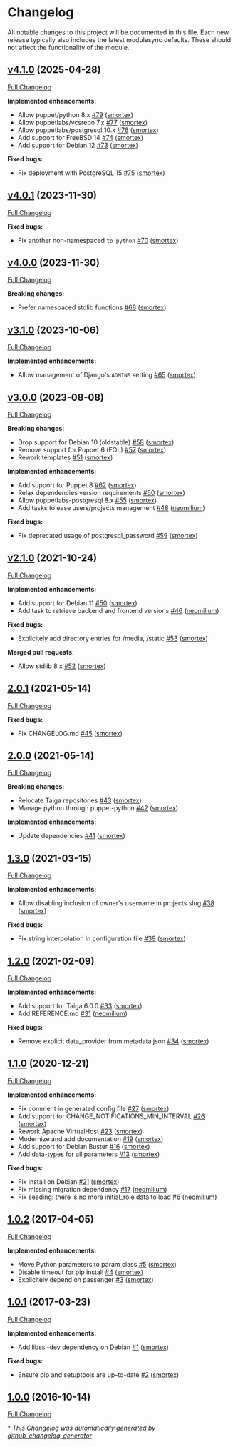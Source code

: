 # Changelog

All notable changes to this project will be documented in this file.
Each new release typically also includes the latest modulesync defaults.
These should not affect the functionality of the module.

## [v4.1.0](https://github.com/opus-codium/puppet-taiga/tree/v4.1.0) (2025-04-28)

[Full Changelog](https://github.com/opus-codium/puppet-taiga/compare/v4.0.1...v4.1.0)

**Implemented enhancements:**

- Allow puppet/python 8.x [\#79](https://github.com/opus-codium/puppet-taiga/pull/79) ([smortex](https://github.com/smortex))
- Allow puppetlabs/vcsrepo 7.x [\#77](https://github.com/opus-codium/puppet-taiga/pull/77) ([smortex](https://github.com/smortex))
- Allow puppetlabs/postgresql 10.x [\#76](https://github.com/opus-codium/puppet-taiga/pull/76) ([smortex](https://github.com/smortex))
- Add support for FreeBSD 14 [\#74](https://github.com/opus-codium/puppet-taiga/pull/74) ([smortex](https://github.com/smortex))
- Add support for Debian 12 [\#73](https://github.com/opus-codium/puppet-taiga/pull/73) ([smortex](https://github.com/smortex))

**Fixed bugs:**

- Fix deployment with PostgreSQL 15 [\#75](https://github.com/opus-codium/puppet-taiga/pull/75) ([smortex](https://github.com/smortex))

## [v4.0.1](https://github.com/opus-codium/puppet-taiga/tree/v4.0.1) (2023-11-30)

[Full Changelog](https://github.com/opus-codium/puppet-taiga/compare/v4.0.0...v4.0.1)

**Fixed bugs:**

- Fix another non-namespaced `to_python` [\#70](https://github.com/opus-codium/puppet-taiga/pull/70) ([smortex](https://github.com/smortex))

## [v4.0.0](https://github.com/opus-codium/puppet-taiga/tree/v4.0.0) (2023-11-30)

[Full Changelog](https://github.com/opus-codium/puppet-taiga/compare/v3.1.0...v4.0.0)

**Breaking changes:**

- Prefer namespaced stdlib functions [\#68](https://github.com/opus-codium/puppet-taiga/pull/68) ([smortex](https://github.com/smortex))

## [v3.1.0](https://github.com/opus-codium/puppet-taiga/tree/v3.1.0) (2023-10-06)

[Full Changelog](https://github.com/opus-codium/puppet-taiga/compare/v3.0.0...v3.1.0)

**Implemented enhancements:**

- Allow management of Django's `ADMINS` setting [\#65](https://github.com/opus-codium/puppet-taiga/pull/65) ([smortex](https://github.com/smortex))

## [v3.0.0](https://github.com/opus-codium/puppet-taiga/tree/v3.0.0) (2023-08-08)

[Full Changelog](https://github.com/opus-codium/puppet-taiga/compare/v2.1.0...v3.0.0)

**Breaking changes:**

- Drop support for Debian 10 \(oldstable\) [\#58](https://github.com/opus-codium/puppet-taiga/pull/58) ([smortex](https://github.com/smortex))
- Remove support for Puppet 6 \(EOL\) [\#57](https://github.com/opus-codium/puppet-taiga/pull/57) ([smortex](https://github.com/smortex))
- Rework templates [\#51](https://github.com/opus-codium/puppet-taiga/pull/51) ([smortex](https://github.com/smortex))

**Implemented enhancements:**

- Add support for Puppet 8 [\#62](https://github.com/opus-codium/puppet-taiga/pull/62) ([smortex](https://github.com/smortex))
- Relax dependencies version requirements [\#60](https://github.com/opus-codium/puppet-taiga/pull/60) ([smortex](https://github.com/smortex))
- Allow puppetlabs-postgresql 8.x [\#55](https://github.com/opus-codium/puppet-taiga/pull/55) ([smortex](https://github.com/smortex))
- Add tasks to ease users/projects management [\#48](https://github.com/opus-codium/puppet-taiga/pull/48) ([neomilium](https://github.com/neomilium))

**Fixed bugs:**

- Fix deprecated usage of postgresql\_password [\#59](https://github.com/opus-codium/puppet-taiga/pull/59) ([smortex](https://github.com/smortex))

## [v2.1.0](https://github.com/opus-codium/puppet-taiga/tree/v2.1.0) (2021-10-24)

[Full Changelog](https://github.com/opus-codium/puppet-taiga/compare/2.0.1...v2.1.0)

**Implemented enhancements:**

- Add support for Debian 11 [\#50](https://github.com/opus-codium/puppet-taiga/pull/50) ([smortex](https://github.com/smortex))
- Add task to retrieve backend and frontend versions [\#46](https://github.com/opus-codium/puppet-taiga/pull/46) ([neomilium](https://github.com/neomilium))

**Fixed bugs:**

- Explicitely add directory entries for /media, /static [\#53](https://github.com/opus-codium/puppet-taiga/pull/53) ([smortex](https://github.com/smortex))

**Merged pull requests:**

- Allow stdlib 8.x [\#52](https://github.com/opus-codium/puppet-taiga/pull/52) ([smortex](https://github.com/smortex))

## [2.0.1](https://github.com/opus-codium/puppet-taiga/tree/2.0.1) (2021-05-14)

[Full Changelog](https://github.com/opus-codium/puppet-taiga/compare/2.0.0...2.0.1)

**Fixed bugs:**

- Fix CHANGELOG.md [\#45](https://github.com/opus-codium/puppet-taiga/pull/45) ([smortex](https://github.com/smortex))

## [2.0.0](https://github.com/opus-codium/puppet-taiga/tree/2.0.0) (2021-05-14)

[Full Changelog](https://github.com/opus-codium/puppet-taiga/compare/1.3.0...2.0.0)

**Breaking changes:**

- Relocate Taiga repositories [\#43](https://github.com/opus-codium/puppet-taiga/pull/43) ([smortex](https://github.com/smortex))
- Manage python through puppet-python [\#42](https://github.com/opus-codium/puppet-taiga/pull/42) ([smortex](https://github.com/smortex))

**Implemented enhancements:**

- Update dependencies [\#41](https://github.com/opus-codium/puppet-taiga/pull/41) ([smortex](https://github.com/smortex))

## [1.3.0](https://github.com/opus-codium/puppet-taiga/tree/1.3.0) (2021-03-15)

[Full Changelog](https://github.com/opus-codium/puppet-taiga/compare/1.2.0...1.3.0)

**Implemented enhancements:**

- Allow disabling inclusion of owner's username in projects slug [\#38](https://github.com/opus-codium/puppet-taiga/pull/38) ([smortex](https://github.com/smortex))

**Fixed bugs:**

- Fix string interpolation in configuration file [\#39](https://github.com/opus-codium/puppet-taiga/pull/39) ([smortex](https://github.com/smortex))

## [1.2.0](https://github.com/opus-codium/puppet-taiga/tree/1.2.0) (2021-02-09)

[Full Changelog](https://github.com/opus-codium/puppet-taiga/compare/1.1.0...1.2.0)

**Implemented enhancements:**

- Add support for Taiga 6.0.0 [\#33](https://github.com/opus-codium/puppet-taiga/pull/33) ([smortex](https://github.com/smortex))
- Add REFERENCE.md [\#31](https://github.com/opus-codium/puppet-taiga/pull/31) ([neomilium](https://github.com/neomilium))

**Fixed bugs:**

- Remove explicit data\_provider from metadata.json [\#34](https://github.com/opus-codium/puppet-taiga/pull/34) ([smortex](https://github.com/smortex))

## [1.1.0](https://github.com/opus-codium/puppet-taiga/tree/1.1.0) (2020-12-21)

[Full Changelog](https://github.com/opus-codium/puppet-taiga/compare/1.0.2...1.1.0)

**Implemented enhancements:**

- Fix comment in generated config file [\#27](https://github.com/opus-codium/puppet-taiga/pull/27) ([smortex](https://github.com/smortex))
- Add support for CHANGE\_NOTIFICATIONS\_MIN\_INTERVAL [\#26](https://github.com/opus-codium/puppet-taiga/pull/26) ([smortex](https://github.com/smortex))
- Rework Apache VirtualHost [\#23](https://github.com/opus-codium/puppet-taiga/pull/23) ([smortex](https://github.com/smortex))
- Modernize and add documentation [\#19](https://github.com/opus-codium/puppet-taiga/pull/19) ([smortex](https://github.com/smortex))
- Add support for Debian Buster [\#16](https://github.com/opus-codium/puppet-taiga/pull/16) ([smortex](https://github.com/smortex))
- Add data-types for all parameters [\#13](https://github.com/opus-codium/puppet-taiga/pull/13) ([smortex](https://github.com/smortex))

**Fixed bugs:**

- Fix install on Debian [\#21](https://github.com/opus-codium/puppet-taiga/pull/21) ([smortex](https://github.com/smortex))
- Fix missing migration dependency [\#17](https://github.com/opus-codium/puppet-taiga/pull/17) ([neomilium](https://github.com/neomilium))
- Fix seeding: there is no more initial\_role data to load [\#6](https://github.com/opus-codium/puppet-taiga/pull/6) ([neomilium](https://github.com/neomilium))

## [1.0.2](https://github.com/opus-codium/puppet-taiga/tree/1.0.2) (2017-04-05)

[Full Changelog](https://github.com/opus-codium/puppet-taiga/compare/1.0.1...1.0.2)

**Implemented enhancements:**

- Move Python parameters to param class [\#5](https://github.com/opus-codium/puppet-taiga/pull/5) ([smortex](https://github.com/smortex))
- Disable timeout for pip install [\#4](https://github.com/opus-codium/puppet-taiga/pull/4) ([smortex](https://github.com/smortex))
- Explicitely depend on passenger [\#3](https://github.com/opus-codium/puppet-taiga/pull/3) ([smortex](https://github.com/smortex))

## [1.0.1](https://github.com/opus-codium/puppet-taiga/tree/1.0.1) (2017-03-23)

[Full Changelog](https://github.com/opus-codium/puppet-taiga/compare/1.0.0...1.0.1)

**Implemented enhancements:**

- Add libssl-dev dependency on Debian [\#1](https://github.com/opus-codium/puppet-taiga/pull/1) ([smortex](https://github.com/smortex))

**Fixed bugs:**

- Ensure pip and setuptools are up-to-date [\#2](https://github.com/opus-codium/puppet-taiga/pull/2) ([smortex](https://github.com/smortex))

## [1.0.0](https://github.com/opus-codium/puppet-taiga/tree/1.0.0) (2016-10-14)

[Full Changelog](https://github.com/opus-codium/puppet-taiga/compare/55619003c02ae456d01a395540bd6675d8c60c8c...1.0.0)



\* *This Changelog was automatically generated by [github_changelog_generator](https://github.com/github-changelog-generator/github-changelog-generator)*
